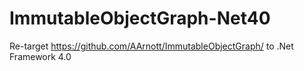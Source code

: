 ImmutableObjectGraph-Net40
==========================

Re-target https://github.com/AArnott/ImmutableObjectGraph/ to .Net Framework 4.0
